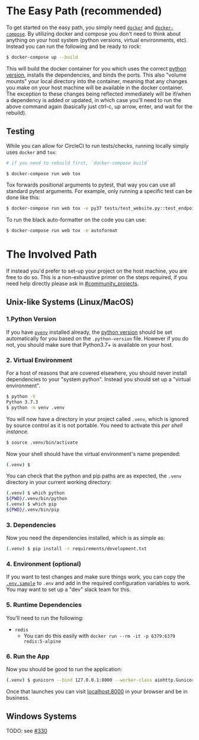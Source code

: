 # The Easy Path (recommended)

To get started on the easy path, you simply need [`docker`](https://www.docker.com/get-started) and [`docker-compose`](https://docs.docker.com/compose/). By utilizing docker and compose you don't need to think about anything on your host system (python versions, virtual environments, etc). Instead you can run the following and be ready to rock:

```bash
$ docker-compose up --build
```

This will build the docker container for you which uses the correct [python version](.python-version), installs the dependencies, and binds the ports. This also "volume mounts" your local directory into the container, meaning that any changes you make on your host machine will be available in the docker container. The exception to these changes being reflected immediately will be if/when a dependency is added or updated, in which case you'll need to run the above command again (basically just ctrl-c, up arrow, enter, and wait for the rebuild).

## Testing

While you can allow for CircleCI to run tests/checks, running locally simply uses `docker` and `tox`:

```bash
# if you need to rebuild first, `docker-compose build`

$ docker-compose run web tox
```

Tox forwards positional arguments to pytest, that way you can use all standard pytest arguments. For example, only running a specific test can be done like this:

```bash
$ docker-compose run web tox -e py37 tests/test_website.py::test_endpoint_index
```

To run the black auto-formatter on the code you can use:

```bash
$ docker-compose run web tox -e autoformat
```

# The Involved Path

If instead you'd prefer to set-up your project on the host machine, you are free to do so. This is a non-exhaustive primer on the steps required, if you need help directly please ask in [#community_projects](slack://open?team=T07EFKXHR&id=C2FMLUBEU).

## Unix-like Systems (Linux/MacOS)

### 1.Python Version

If you have [`pyenv`](https://github.com/pyenv/pyenv) installed already, the [python version](.python-version) should be set automatically for you based on the `.python-version` file. However if you do not, you should make sure that Python3.7+ is available on your host.

### 2. Virtual Environment

For a host of reasons that are covered elsewhere, you should never install dependencies to your "system python". Instead you should set up a "virtual environment".

```bash
$ python -V
Python 3.7.3
$ python -m venv .venv
```

You will now have a directory in your project called `.venv`, which is ignored by source control as it is not portable. You need to activate this _per shell instance_.

```bash
$ source .venv/bin/activate
```

Now your shell should have the virtual environment's name prepended:

```bash
(.venv) $
```

You can check that the python and pip paths are as expected, the `.venv` directory in your current working directory:

```bash
(.venv) $ which python
${PWD}/.venv/bin/python
(.venv) $ which pip
${PWD}/.venv/bin/pip
```

### 3. Dependencies

Now you need the dependencies installed, which is as simple as:

```bash
(.venv) $ pip install -r requirements/development.txt
```

### 4. Environment (optional)

If you want to test changes and make sure things work, you can copy the [`.env.sample`](.env.sample) to `.env` and add in the required configuration variables to work. You may want to set up a "dev" slack team for this.

### 5. Runtime Dependencies

You'll need to run the following:

* `redis`
    * You can do this easily with `docker run --rm -it -p 6379:6379 redis:5-alpine`

### 6. Run the App

Now you should be good to run the application:

```bash
(.venv) $ gunicorn --bind 127.0.0.1:8000 --worker-class aiohttp.GunicornWebWorker --reload pyslackersweb:app_factory
```

Once that launches you can visit [localhost:8000](http://localhost:8000) in your browser and be in business.

## Windows Systems

TODO: see [#330](https://github.com/pyslackers/website/issues/330)
